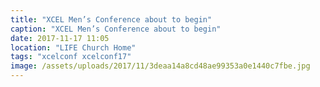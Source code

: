 ```yaml
---
title: "XCEL Men’s Conference about to begin"
caption: "XCEL Men’s Conference about to begin"
date: 2017-11-17 11:05
location: "LIFE Church Home"
tags: "xcelconf xcelconf17"
image: /assets/uploads/2017/11/3deaa14a8cd48ae99353a0e1440c7fbe.jpg
---
```

